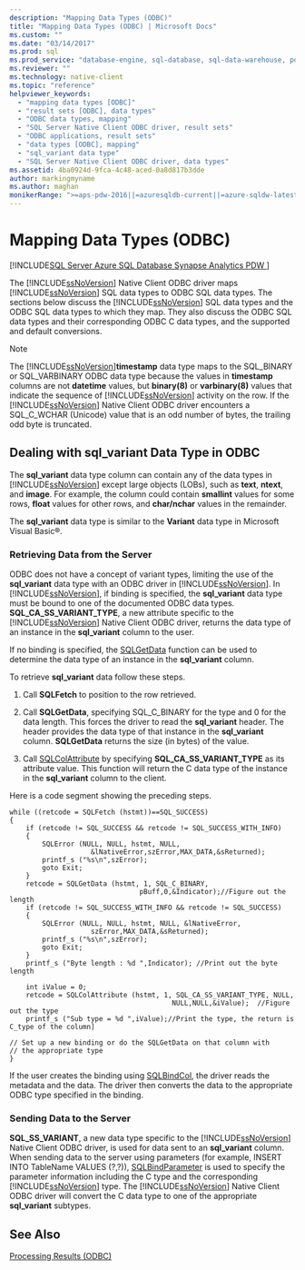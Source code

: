 ```yaml
---
description: "Mapping Data Types (ODBC)"
title: "Mapping Data Types (ODBC) | Microsoft Docs"
ms.custom: ""
ms.date: "03/14/2017"
ms.prod: sql
ms.prod_service: "database-engine, sql-database, sql-data-warehouse, pdw"
ms.reviewer: ""
ms.technology: native-client
ms.topic: "reference"
helpviewer_keywords: 
  - "mapping data types [ODBC]"
  - "result sets [ODBC], data types"
  - "ODBC data types, mapping"
  - "SQL Server Native Client ODBC driver, result sets"
  - "ODBC applications, result sets"
  - "data types [ODBC], mapping"
  - "sql_variant data type"
  - "SQL Server Native Client ODBC driver, data types"
ms.assetid: 4ba0924d-9fca-4c48-aced-0a8d817b3dde
author: markingmyname
ms.author: maghan
monikerRange: ">=aps-pdw-2016||=azuresqldb-current||=azure-sqldw-latest||>=sql-server-2016||=sqlallproducts-allversions||>=sql-server-linux-2017||=azuresqldb-mi-current"
---
```

# Mapping Data Types (ODBC)
[!INCLUDE[SQL Server Azure SQL Database Synapse Analytics PDW ](../../includes/applies-to-version/sql-asdb-asdbmi-asa-pdw.md)]

  The [!INCLUDE[ssNoVersion](../../includes/ssnoversion-md.md)] Native Client ODBC driver maps [!INCLUDE[ssNoVersion](../../includes/ssnoversion-md.md)] SQL data types to ODBC SQL data types. The sections below discuss the [!INCLUDE[ssNoVersion](../../includes/ssnoversion-md.md)] SQL data types and the ODBC SQL data types to which they map. They also discuss the ODBC SQL data types and their corresponding ODBC C data types, and the supported and default conversions.  
  
> [!NOTE]  
>  The [!INCLUDE[ssNoVersion](../../includes/ssnoversion-md.md)]**timestamp** data type maps to the SQL_BINARY or SQL_VARBINARY ODBC data type because the values in **timestamp** columns are not **datetime** values, but **binary(8)** or **varbinary(8)** values that indicate the sequence of [!INCLUDE[ssNoVersion](../../includes/ssnoversion-md.md)] activity on the row. If the [!INCLUDE[ssNoVersion](../../includes/ssnoversion-md.md)] Native Client ODBC driver encounters a SQL_C_WCHAR (Unicode) value that is an odd number of bytes, the trailing odd byte is truncated.  
  
## Dealing with sql_variant Data Type in ODBC  
 The **sql_variant** data type column can contain any of the data types in [!INCLUDE[ssNoVersion](../../includes/ssnoversion-md.md)] except large objects (LOBs), such as **text**, **ntext**, and **image**. For example, the column could contain **smallint** values for some rows, **float** values for other rows, and **char/nchar** values in the remainder.  
  
 The **sql_variant** data type is similar to the **Variant** data type in Microsoft Visual Basic®.  
  
### Retrieving Data from the Server  
 ODBC does not have a concept of variant types, limiting the use of the **sql_variant** data type with an ODBC driver in [!INCLUDE[ssNoVersion](../../includes/ssnoversion-md.md)]. In [!INCLUDE[ssNoVersion](../../includes/ssnoversion-md.md)], if binding is specified, the **sql_variant** data type must be bound to one of the documented ODBC data types. **SQL_CA_SS_VARIANT_TYPE**, a new attribute specific to the [!INCLUDE[ssNoVersion](../../includes/ssnoversion-md.md)] Native Client ODBC driver, returns the data type of an instance in the **sql_variant** column to the user.  
  
 If no binding is specified, the [SQLGetData](../../relational-databases/native-client-odbc-api/sqlgetdata.md) function can be used to determine the data type of an instance in the **sql_variant** column.  
  
 To retrieve **sql_variant** data follow these steps.  
  
1.  Call **SQLFetch** to position to the row retrieved.  
  
2.  Call **SQLGetData**, specifying SQL_C_BINARY for the type and 0 for the data length. This forces the driver to read the **sql_variant** header. The header provides the data type of that instance in the **sql_variant** column. **SQLGetData** returns the size (in bytes) of the value.  
  
3.  Call [SQLColAttribute](../../relational-databases/native-client-odbc-api/sqlcolattribute.md) by specifying **SQL_CA_SS_VARIANT_TYPE** as its attribute value. This function will return the C data type of the instance in the **sql_variant** column to the client.  
  
 Here is a code segment showing the preceding steps.  
  
```  
while ((retcode = SQLFetch (hstmt))==SQL_SUCCESS)  
{  
    if (retcode != SQL_SUCCESS && retcode != SQL_SUCCESS_WITH_INFO)  
    {  
        SQLError (NULL, NULL, hstmt, NULL,   
                    &lNativeError,szError,MAX_DATA,&sReturned);  
        printf_s ("%s\n",szError);  
        goto Exit;  
    }  
    retcode = SQLGetData (hstmt, 1, SQL_C_BINARY,   
                                pBuff,0,&Indicator);//Figure out the length  
    if (retcode != SQL_SUCCESS_WITH_INFO && retcode != SQL_SUCCESS)  
    {  
        SQLError (NULL, NULL, hstmt, NULL, &lNativeError,   
                    szError,MAX_DATA,&sReturned);  
        printf_s ("%s\n",szError);  
        goto Exit;  
    }  
    printf_s ("Byte length : %d ",Indicator); //Print out the byte length  
  
    int iValue = 0;  
    retcode = SQLColAttribute (hstmt, 1, SQL_CA_SS_VARIANT_TYPE, NULL,   
                                        NULL,NULL,&iValue);  //Figure out the type  
    printf_s ("Sub type = %d ",iValue);//Print the type, the return is C_type of the column]  
  
// Set up a new binding or do the SQLGetData on that column with   
// the appropriate type  
}  
```  
  
 If the user creates the binding using [SQLBindCol](../../relational-databases/native-client-odbc-api/sqlbindcol.md), the driver reads the metadata and the data. The driver then converts the data to the appropriate ODBC type specified in the binding.  
  
### Sending Data to the Server  
 **SQL_SS_VARIANT**, a new data type specific to the [!INCLUDE[ssNoVersion](../../includes/ssnoversion-md.md)] Native Client ODBC driver, is used for data sent to an **sql_variant** column. When sending data to the server using parameters (for example, INSERT INTO TableName VALUES (?,?)), [SQLBindParameter](../../relational-databases/native-client-odbc-api/sqlbindparameter.md) is used to specify the parameter information including the C type and the corresponding [!INCLUDE[ssNoVersion](../../includes/ssnoversion-md.md)] type. The [!INCLUDE[ssNoVersion](../../includes/ssnoversion-md.md)] Native Client ODBC driver will convert the C data type to one of the appropriate **sql_variant** subtypes.  
  
## See Also  
 [Processing Results &#40;ODBC&#41;](../../relational-databases/native-client-odbc-results/processing-results-odbc.md)  
  
  
